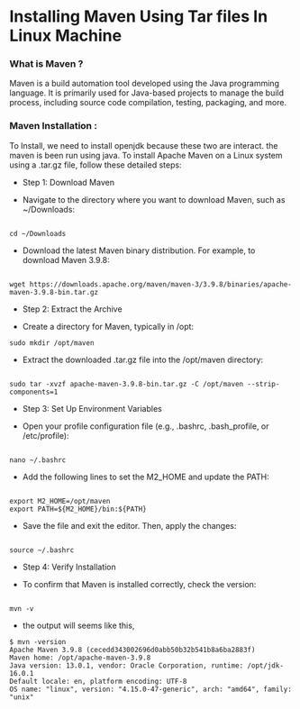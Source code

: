 # Installing Maven Using Tar files In Linux Machine 
### What is Maven ?
Maven is a build automation tool developed using the Java programming language. It is primarily used for Java-based projects to manage the build process, including source code compilation, testing, packaging, and more.

### Maven Installation :
To Install, we need to install openjdk because these two are interact. the maven is been run using java.
To install Apache Maven on a Linux system using a .tar.gz file, follow these detailed steps:

- Step 1: Download Maven
* Navigate to the directory where you want to download Maven, such as ~/Downloads:
```

cd ~/Downloads
```

* Download the latest Maven binary distribution. For example, to download Maven 3.9.8:
```

wget https://downloads.apache.org/maven/maven-3/3.9.8/binaries/apache-maven-3.9.8-bin.tar.gz

```

- Step 2: Extract the Archive
* Create a directory for Maven, typically in /opt:
```
sudo mkdir /opt/maven
```

* Extract the downloaded .tar.gz file into the /opt/maven directory:
``` 

sudo tar -xvzf apache-maven-3.9.8-bin.tar.gz -C /opt/maven --strip-components=1
```

- Step 3: Set Up Environment Variables
* Open your profile configuration file (e.g., .bashrc, .bash_profile, or /etc/profile):
```

nano ~/.bashrc
```

- Add the following lines to set the M2_HOME and update the PATH:
```

export M2_HOME=/opt/maven
export PATH=${M2_HOME}/bin:${PATH}
```

- Save the file and exit the editor. Then, apply the changes:
```

source ~/.bashrc
```

- Step 4: Verify Installation
* To confirm that Maven is installed correctly, check the version:
```

mvn -v
```

* the output will seems like this,
```
$ mvn -version
Apache Maven 3.9.8 (cecedd343002696d0abb50b32b541b8a6ba2883f)
Maven home: /opt/apache-maven-3.9.8
Java version: 13.0.1, vendor: Oracle Corporation, runtime: /opt/jdk-16.0.1
Default locale: en, platform encoding: UTF-8
OS name: "linux", version: "4.15.0-47-generic", arch: "amd64", family: "unix"
```